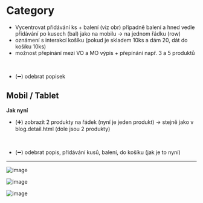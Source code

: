 # Category
- Vycentrovat přidávání ks + balení (viz obr) případně balení a hned vedle přidávání po kusech (bal) jako na mobilu -> na jednom řádku (row) 
- oznámení s interakcí košíku (pokud je skladem 10ks a dám 20, dát do košíku 10ks)
- možnost přepínání mezi VO a MO výpis + přepínání např. 3 a 5 produktů
<br>

- (➖) odebrat popisek 

## Mobil /  Tablet
**Jak nyní**
- (➕) zobrazit 2 produkty na řádek (nyní je jeden produkt) -> stejně jako v blog.detail.html (dole jsou 2 produkty)
<br>

- (➖) odebrat popis, přidávání kusů, balení, do košíku (jak je to nyní)

<hr>

![image](https://user-images.githubusercontent.com/59166385/172788498-c1175599-9b20-4607-ac35-e2a02098a678.png)

![image](https://user-images.githubusercontent.com/59166385/172800134-7bc6b9a6-f159-4c55-a435-5e483ce290e3.png)

![image](https://user-images.githubusercontent.com/59166385/172817674-6db36ef3-6dfb-456e-84a3-04887add40cc.png)

